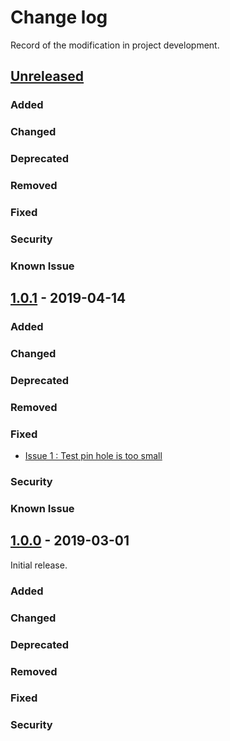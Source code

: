 # Change log
Record of the modification in project development.
## [Unreleased]

### Added
### Changed
### Deprecated
### Removed
### Fixed
### Security
### Known Issue


## [1.0.1] - 2019-04-14

### Added
### Changed

### Deprecated
### Removed
### Fixed
- [Issue 1 : Test pin hole is too small ](https://github.com/suikan4github/Akashi-02/issues/1)

### Security
### Known Issue

## [1.0.0] - 2019-03-01
Initial release. 

### Added
### Changed
### Deprecated
### Removed
### Fixed
### Security

[Unreleased]: https://github.com/suikan4github/Akashi-02/compare/v1.0.1...develop
[1.0.1]: https://github.com/suikan4github/Akashi-02/compare/v1.0.0...v1.0.1
[1.0.0]: https://github.com/suikan4github/Akashi-02/compare/v1.0.0...v0.0.0

